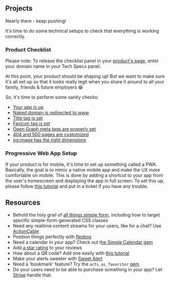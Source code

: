 ## Projects

Nearly there - keep pushing!

It's time to do some technical setups to check that everything is working correctly.

### Product Checklist
Please note: To release the checklist panel in your [product's page](https://kitt.lewagon.com/camps/<user.batch_slug>/products), enter your domain name in your Tech Specs panel.

At this point, your product should be shaping up! But we want to make sure it's all set up so that it looks really legit when you share it around to all your family, friends & future employers 😁

So, it's time to perform some sanity checks:
- [Your app is up](https://github.com/lewagon/product/blob/master/checklist/01_your_app_is_up.md)
- [Naked domain is redirected to www](https://github.com/lewagon/product/blob/master/checklist/02_naked_domain_is_redirected_to_www.md)
- [Title tag is set](https://github.com/lewagon/product/blob/master/checklist/03_title_tag_is_set.md)
- [Favicon tag is set](https://github.com/lewagon/product/blob/master/checklist/04_favicon_tag_is_set.md)
- [Open Graph meta tags are properly set](https://github.com/lewagon/product/blob/master/checklist/05_og_meta_tags_are_properly_set.md)
- [404 and 500 pages are customized](https://github.com/lewagon/product/blob/master/checklist/06_404_and_500_pages_are_customized.md)
- [og:image has the right dimensions](https://github.com/lewagon/product/blob/master/checklist/07_og_image_has_the_right_dimensions.md)

### Progressive Web App Setup

If your product is for mobile, it's time to set up something called a PWA. Basically, the goal is to mimic a native mobile app and make the UX more comfortable on mobile. This is done by adding a shortcut to your app from the user's homescreen and displaying the app in full screen. To set this up, please follow [this tutorial](https://kitt.lewagon.com/knowledge/tutorials/from_web_app_to_pwa) and put in a ticket if you have any trouble.

## Resources
- Behold the holy grail of [all things simple form](https://kitt.lewagon.com/knowledge/cheatsheets/simple_form), including how to target specific simple-form-generated CSS classes
- Need any realtime content streams for your users, like for a chat? Use [ActionCable](https://kitt.lewagon.com/knowledge/cheatsheets/actioncable)
- Position things perfectly with [flexbox](https://kitt.lewagon.com/knowledge/cheatsheets/flexbox)
- Need a calendar in your app? Check out t[he Simple Calendar gem](https://kitt.lewagon.com/knowledge/tutorials/simple_calendar)
- Add [a star rating](https://kitt.lewagon.com/knowledge/tutorials/star_rating) to your reviews
- How about a QR code? Add one easily with [this tutorial](https://kitt.lewagon.com/knowledge/tutorials/qr_code)
- Make your alerts sweeter with [Sweet Alert](https://kitt.lewagon.com/knowledge/tutorials/sweetalert)
- Need a 'bookmark' feature? Try the `acts_as_favoritor` [gem](https://github.com/jonhue/acts_as_favoritor)
- Do your users need to be able to purchase something in your app? Let [Stripe](https://kitt.lewagon.com/knowledge/tutorials/stripe) handle that.
